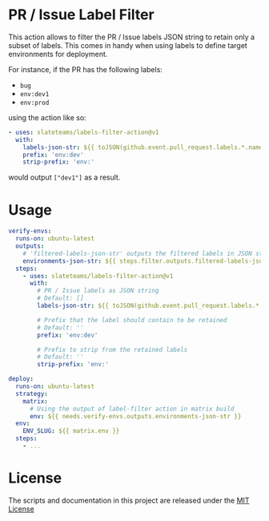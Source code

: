 # PR / Issue Label Filter

This action allows to filter the PR / Issue labels JSON string to retain only a subset of labels. This comes in handy when using labels to define target environments for deployment.

For instance, if the PR has the following labels:
- `bug`
- `env:dev1`
- `env:prod`

using the action like so:
```yaml
- uses: slateteams/labels-filter-action@v1
  with:
    labels-json-str: ${{ toJSON(github.event.pull_request.labels.*.name) }}
    prefix: 'env:dev'
    strip-prefix: 'env:'
```

would output `["dev1"]` as a result.


# Usage

```yaml
verify-envs:
  runs-on: ubuntu-latest
  outputs:
    # 'filtered-labels-json-str' outputs the filtered labels in JSON string format
    environments-json-str: ${{ steps.filter.outputs.filtered-labels-json-str }}
  steps:
    - uses: slateteams/labels-filter-action@v1
      with:
        # PR / Issue labels as JSON string
        # Default: []
        labels-json-str: ${{ toJSON(github.event.pull_request.labels.*.name) }}

        # Prefix that the label should contain to be retained
        # Default: ''
        prefix: 'env:dev'

        # Prefix to strip from the retained labels
        # Default: ''
        strip-prefix: 'env:'

deploy:
  runs-on: ubuntu-latest
  strategy:
    matrix:
      # Using the output of label-filter action in matrix build
      env: ${{ needs.verify-envs.outputs.environments-json-str }}
  env:
    ENV_SLUG: ${{ matrix.env }}
  steps:
    - ...
```


# License

The scripts and documentation in this project are released under the [MIT License](LICENSE)
